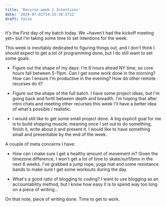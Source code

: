 ```yaml
---
title: 'Recurse week 1 Intentions'
date: '2024-07-01T14:15:30.571Z'
draft: false
---
```


It's the First day of my batch today. We ~haven't had the kickoff meeting yet~ but
I'm taking some time to set intentions for the week. 

This week is inevitably dedicated to figuring things out, and I don't think I
should expect to get a lot of programming done, but I do still want to set some
goals.

- Figure out the shape of my days: I'm 6 hours ahead NY time, so core hours fall
between 5-11pm. Can I get some work done in the morning? How can I ensure I'm
productive in the evening? How do other remote recurses do it?

- Figure out the shape of the full batch. I have some project ideas, but I'm
going back and forth between depth and breadth. I'm hoping that after intro chats 
and meeting other recurses this week I'll have a better idea of what's possible
/ realistic.

- I would still like to get some small project done. A big explicit goal for me is
to build shipping muscle, meaning once I set out to do something, finish it,
write about it and present it. I would like to have something small and
presentable by the end of the week.


A couple of meta concerns I have:

- How can i make sure I get a healthy amount of movement in? Given the timezone
difference, I won't get a lot of time to skate/surf/bmx in the next 6 weeks.
I've grabbed a jump rope, yoga mat and some resistance bands to make sure I get
some workouts during the day. 

- What's a good ratio of blogging to coding? I want to use blogging as an
accountability method, but I know how easy it is to spend way too long on a
piece of writing... 

On that note, piece of writing done. Time to get to work. 

